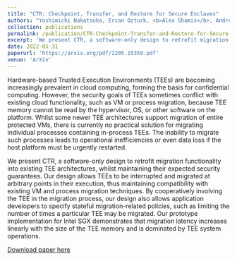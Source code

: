 ```yaml
---
title: "CTR: Checkpoint, Transfer, and Restore for Secure Enclaves"
authors: "Yoshimichi Nakatsuka, Ercan Ozturk, <b>Alex Shamis</b>, Andrew Paverd, Peter Pietzuch"
collection: publications
permalink: /publication/CTR-Checkpoint-Transfer-and-Restore-for-Secure-Enclaves
excerpt: 'We present CTR, a software-only design to retrofit migration functionality into existing TEE architectures, whilst maintaining their expected security guarantees. Our design allows TEEs to be interrupted and migrated at arbitrary points in their execution, thus maintaining compatibility with existing VM and process migration techniques. By cooperatively involving the TEE in the migration process, our design also allows application developers to specify stateful migration-related policies, such as limiting the number of times a particular TEE may be migrated. Our prototype implementation for Intel SGX demonstrates that migration latency increases linearly with the size of the TEE memory and is dominated by TEE system operations.'
date: 2022-05-31
paperurl: 'https://arxiv.org/pdf/2205.15359.pdf'
venue: 'ArXiv'
---
```

Hardware-based Trusted Execution Environments (TEEs) are becoming increasingly prevalent in cloud computing, forming the basis for confidential computing. However, the security goals of TEEs sometimes conflict with existing cloud functionality, such as VM or process migration, because TEE memory cannot be read by the hypervisor, OS, or other software on the platform. Whilst some newer TEE architectures support migration of entire protected VMs, there is currently no practical solution for migrating individual processes containing in-process TEEs. The inability to migrate such processes leads to operational inefficiencies or even data loss if the host platform must be urgently restarted.

We present CTR, a software-only design to retrofit migration functionality into existing TEE architectures, whilst maintaining their expected security guarantees. Our design allows TEEs to be interrupted and migrated at arbitrary points in their execution, thus maintaining compatibility with existing VM and process migration techniques. By cooperatively involving the TEE in the migration process, our design also allows application developers to specify stateful migration-related policies, such as limiting the number of times a particular TEE may be migrated. Our prototype implementation for Intel SGX demonstrates that migration latency increases linearly with the size of the TEE memory and is dominated by TEE system operations.

[Download paper here](https://arxiv.org/pdf/2205.15359.pdf)
